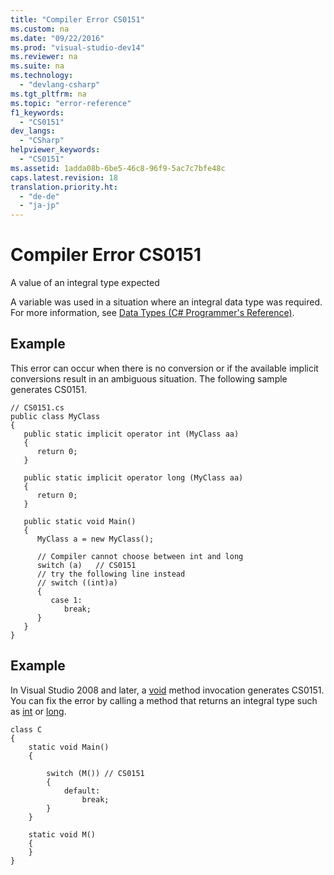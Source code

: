 ```yaml
---
title: "Compiler Error CS0151"
ms.custom: na
ms.date: "09/22/2016"
ms.prod: "visual-studio-dev14"
ms.reviewer: na
ms.suite: na
ms.technology: 
  - "devlang-csharp"
ms.tgt_pltfrm: na
ms.topic: "error-reference"
f1_keywords: 
  - "CS0151"
dev_langs: 
  - "CSharp"
helpviewer_keywords: 
  - "CS0151"
ms.assetid: 1adda08b-6be5-46c8-96f9-5ac7c7bfe48c
caps.latest.revision: 18
translation.priority.ht: 
  - "de-de"
  - "ja-jp"
---
```

# Compiler Error CS0151
A value of an integral type expected  
  
 A variable was used in a situation where an integral data type was required. For more information, see [Data Types (C# Programmer's Reference)](../VS_csharp/types--csharp-programming-guide-.md).  
  
## Example  
 This error can occur when there is no conversion or if the available implicit conversions result in an ambiguous situation. The following sample generates CS0151.  
  
```  
// CS0151.cs  
public class MyClass  
{  
   public static implicit operator int (MyClass aa)  
   {  
      return 0;  
   }  
  
   public static implicit operator long (MyClass aa)  
   {  
      return 0;  
   }  
  
   public static void Main()  
   {  
      MyClass a = new MyClass();  
  
      // Compiler cannot choose between int and long  
      switch (a)   // CS0151  
      // try the following line instead  
      // switch ((int)a)  
      {  
         case 1:  
            break;  
      }  
   }  
}  
```  
  
## Example  
 In Visual Studio 2008 and later, a [void](../VS_csharp/void--csharp-reference-.md) method invocation generates CS0151. You can fix the error by calling a method that returns an integral type such as [int](../VS_csharp/int--csharp-reference-.md) or [long](../VS_csharp/long--csharp-reference-.md).  
  
```  
class C  
{  
    static void Main()  
    {  
  
        switch (M()) // CS0151  
        {  
            default:  
                break;  
        }  
    }  
  
    static void M()  
    {  
    }  
}  
```